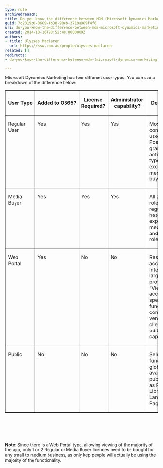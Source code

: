 ```yaml
---
type: rule
archivedreason: 
title: Do you know the difference between MDM (Microsoft Dynamics Marketing) User Types?
guid: 7c2319c0-8669-4b38-90eb-3719a969f4f6
uri: do-you-know-the-difference-between-mdm-microsoft-dynamics-marketing-user-types
created: 2014-10-16T20:52:49.0000000Z
authors:
- title: Ulysses Maclaren
  url: https://ssw.com.au/people/ulysses-maclaren
related: []
redirects:
- do-you-know-the-difference-between-mdm-(microsoft-dynamics-marketing)-user-types

---
```



<p>Microsoft Dynamics Marketing has four different user types. You can see a breakdown of the difference below&#58;</p><table cellspacing="0" cellpadding="2" class="t1 ssw15-rteTable-default" border="1"><tbody><tr class="ssw15-rteTableHeaderRow-default"><th class="td1 ssw15-rteTableHeaderEvenCol-default" rowspan="1" colspan="1"><p class="p1">User&#160;Type</p></th><th class="td2 ssw15-rteTableHeaderOddCol-default" rowspan="1" colspan="1"><p class="p1">Added&#160;to&#160;O365?</p></th><th class="td3 ssw15-rteTableHeaderEvenCol-default" rowspan="1" colspan="1"><p class="p1">License Required?</p></th><th class="td4 ssw15-rteTableHeaderOddCol-default" rowspan="1" colspan="1"><p class="p1">Administrator&#160;​capability?</p></th><th class="td5 ssw15-rteTableHeaderEvenCol-default" rowspan="1" colspan="1"><p class="p1">Description&#160;​</p></th></tr><tr class="ssw15-rteTableOddRow-default"><td valign="top" class="td6 ssw15-rteTableEvenCol-default"><p class="p1">Regular User</p></td><td valign="top" class="td7 ssw15-rteTableOddCol-default"><p class="p1">Yes</p></td><td valign="top" class="td8 ssw15-rteTableEvenCol-default"><p class="p1">Yes</p></td><td valign="top" class="td9 ssw15-rteTableOddCol-default"><p class="p1">Yes​</p></td><td valign="top" class="td10 ssw15-rteTableEvenCol-default"><p class="p1">Most commonly used type. Possible to grant all active role types, excluding media buying.&#160;</p></td></tr><tr class="ssw15-rteTableEvenRow-default"><td valign="top" class="td6 ssw15-rteTableEvenCol-default"><p class="p1">Media Buyer</p></td><td valign="top" class="td7 ssw15-rteTableOddCol-default"><p class="p1">Yes</p></td><td valign="top" class="td8 ssw15-rteTableEvenCol-default"><p class="p1">Yes</p></td><td valign="top" class="td9 ssw15-rteTableOddCol-default"><p class="p1">Yes</p></td><td valign="top" class="td10 ssw15-rteTableEvenCol-default"><p class="p1">All active roles a regular user has plus expanded media buying and planning roles.&#160;</p></td></tr><tr class="ssw15-rteTableOddRow-default"><td valign="top" class="td6 ssw15-rteTableEvenCol-default"><p class="p1">Web Portal</p></td><td valign="top" class="td7 ssw15-rteTableOddCol-default"><p class="p1">Yes</p></td><td valign="top" class="td8 ssw15-rteTableEvenCol-default"><p class="p1">No</p></td><td valign="top" class="td9 ssw15-rteTableOddCol-default"><p class="p1">No</p><p class="p2"> 
               <br> 
            </p></td><td valign="top" class="td10 ssw15-rteTableEvenCol-default"><p class="p1">Restricted access. Intended largely to provide “View” access to specific functionalities contractors, vendors, and clients. Some edit capabilities.&#160;</p></td></tr><tr class="ssw15-rteTableEvenRow-default"><td valign="top" class="td6 ssw15-rteTableEvenCol-default"><p class="p1">Public</p></td><td valign="top" class="td7 ssw15-rteTableOddCol-default"><p class="p1">No</p></td><td valign="top" class="td8 ssw15-rteTableEvenCol-default"><p class="p1">No</p></td><td valign="top" class="td9 ssw15-rteTableOddCol-default"><p class="p1">No</p></td><td valign="top" class="td10 ssw15-rteTableEvenCol-default"><p class="p1">Selected functions globally available publicly, such as Public Libraries and Landing Pages.&#160;​​​</p></td></tr></tbody></table><p> 
   <br> 
</p>
<br><excerpt class='endintro'></excerpt><br>
<p>​<strong>Note&#58;</strong> Since there is a Web Portal type, allowing viewing of the majority of the app, only 1 or 2 Regular or Media Buyer licences need to be bought for any small to medium business, as only kep people will actually be using the majority of the functionality.</p>


